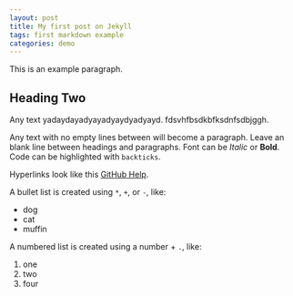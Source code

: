 ```yaml
---
layout: post
title: My first post on Jekyll
tags: first markdown example
categories: demo
---
```


This is an example paragraph.

## Heading Two 

Any text yadaydayadyayadyaydyadyayd.
fdsvhfbsdkbfksdnfsdbjggh.

Any text with no empty lines between will become a paragraph.
Leave an blank line between headings and paragraphs.
Font can be *Italic* or **Bold**.
Code can be highlighted with `backticks`.

Hyperlinks look like this [GitHub Help](https://help.github.com/).

A bullet list is created using `*`, `+`, or `-`, like:

- dog
- cat
- muffin

A numbered list is created using a number + `.`, like:

1. one
2. two
3. four
